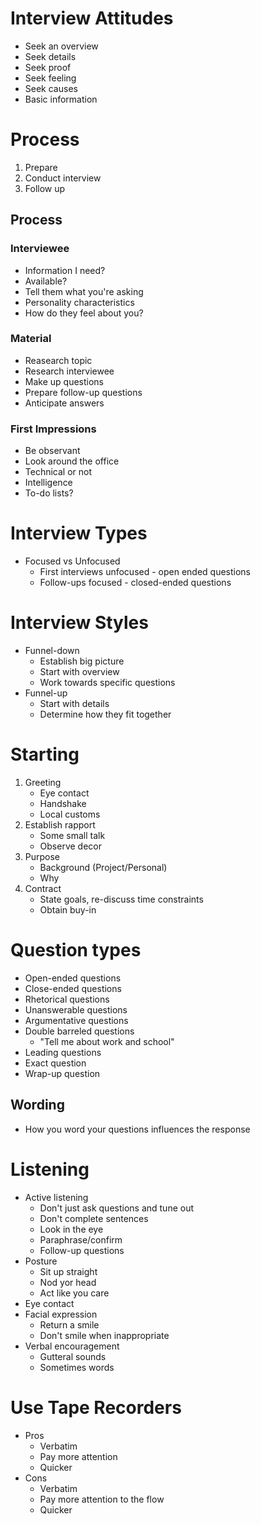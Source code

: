# Interview Attitudes
* Seek an overview
* Seek details
* Seek proof
* Seek feeling
* Seek causes
* Basic information

# Process
1. Prepare
1. Conduct interview
1. Follow up

## Process
### Interviewee
* Information I need?
* Available?
* Tell them what you're asking
* Personality characteristics
* How do they feel about you?

### Material
* Reasearch topic
* Research interviewee
* Make up questions
* Prepare follow-up questions
* Anticipate answers

### First Impressions
* Be observant
* Look around the office
* Technical or not
* Intelligence
* To-do lists?

# Interview Types
* Focused vs Unfocused
    * First interviews unfocused - open ended questions
    * Follow-ups focused - closed-ended questions

# Interview Styles
* Funnel-down
    * Establish big picture
    * Start with overview
    * Work towards specific questions
* Funnel-up
    * Start with details
    * Determine how they fit together

# Starting
1. Greeting
    * Eye contact
    * Handshake
    * Local customs
2. Establish rapport
    * Some small talk
    * Observe decor
3. Purpose
    * Background (Project/Personal)
    * Why
1. Contract
    * State goals, re-discuss time constraints
    * Obtain buy-in

# Question types
* Open-ended questions
* Close-ended questions
* Rhetorical questions
* Unanswerable questions
* Argumentative questions
* Double barreled questions
    * "Tell me about work and school"
* Leading questions
* Exact question
* Wrap-up question

## Wording
* How you word your questions influences the response

# Listening
* Active listening
    * Don't just ask questions and tune out
    * Don't complete sentences
    * Look in the eye
    * Paraphrase/confirm
    * Follow-up questions
* Posture
    * Sit up straight
    * Nod yor head
    * Act like you care
* Eye contact
* Facial expression
    * Return a smile
    * Don't smile when inappropriate
* Verbal encouragement
    * Gutteral sounds
    * Sometimes words

# Use Tape Recorders
* Pros
    * Verbatim
    * Pay more attention
    * Quicker
* Cons
    * Verbatim
    * Pay more attention to the flow
    * Quicker
